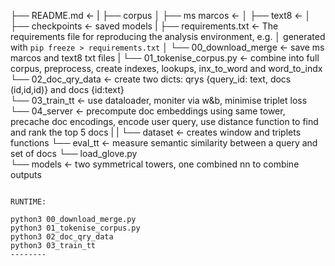 
├── README.md          <- 
|
├── corpus
│   ├── ms marcos       <- 
│   ├── text8        <- 
│
├── checkpoints             <- saved models 
|
├── requirements.txt   <- The requirements file for reproducing the analysis environment, e.g.
│                         generated with `pip freeze > requirements.txt`
│
└── 00_download_merge              <- save ms marcos and text8 txt files
|
└── 01_tokenise_corpus.py          <- combine into full corpus, preprocess, create indexes, lookups, inx_to_word and word_to_indx
└── 02_doc_qry_data                <- create two dicts: qrys {query_id: text, docs (id,id,id)} and docs {id:text}                
└── 03_train_tt            <- use dataloader, moniter via w&b, minimise triplet loss 
└── 04_server                      <- precompute doc embeddings using same tower, precache doc encodings, encode user query, use distance function to find and rank the top 5 docs
|
|
└── dataset                        <- creates window and triplets functions
└── eval_tt                        <- measure semantic similarity between a query and set of docs
└── load_glove.py  
└── models                         <- two symmetrical towers, one combined nn to combine outputs
```

RUNTIME: 

python3 00_download_merge.py
python3 01_tokenise_corpus.py 
python3 02_doc_qry_data
python3 03_train_tt 
--------